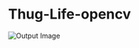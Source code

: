 # Thug-Life-opencv
![Output Image](https://i.ibb.co/d7rBgrJ/Screenshot-from-2019-02-19-23-55-56.png)


